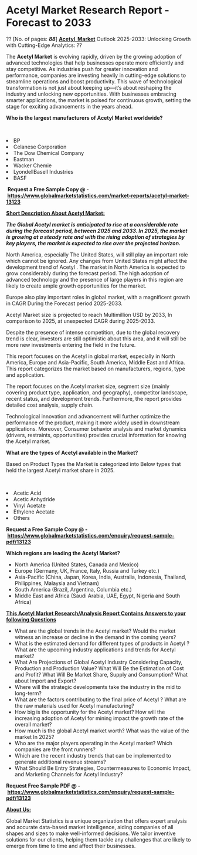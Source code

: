 <H1>Acetyl Market Research Report - Forecast to 2033</H1><p>?? [No. of pages:&nbsp;<strong><em>88</em></strong>]&nbsp;<strong><a href="https://www.globalmarketstatistics.com/market-reports/acetyl-market-13123">Acetyl &nbsp;Market</a></strong>&nbsp;Outlook 2025-2033: Unlocking Growth with Cutting-Edge Analytics: ??</p><p>The <strong>Acetyl Market</strong> is evolving rapidly, driven by the growing adoption of advanced technologies that help businesses operate more efficiently and stay competitive. As industries push for greater innovation and performance, companies are investing heavily in cutting-edge solutions to streamline operations and boost productivity. This wave of technological transformation is not just about keeping up&mdash;it&rsquo;s about reshaping the industry and unlocking new opportunities. With businesses embracing smarter applications, the market is poised for continuous growth, setting the stage for exciting advancements in the years ahead.</p><p><strong>Who is the largest manufacturers of Acetyl Market worldwide?</strong></p><p>&nbsp;<li>BP<li> Celanese Corporation<li> The Dow Chemical Company<li> Eastman<li> Wacker Chemie<li> LyondellBasell Industries<li> BASF</p><p>&nbsp;<strong>Request a Free Sample Copy @ -&nbsp;<a href="https://www.globalmarketstatistics.com/market-reports/acetyl-market-13123">https://www.globalmarketstatistics.com/market-reports/acetyl-market-13123</a></strong></p><p><strong><u>Short Description About Acetyl Market:</u></strong></p><p><strong><em>The Global Acetyl market is anticipated to rise at a considerable rate during the forecast period, between 2025 and 2033. In 2025, the market is growing at a steady rate and with the rising adoption of strategies by key players, the market is expected to rise over the projected horizon.</em></strong></p><p>North America, especially The United States, will still play an important role which cannot be ignored. Any changes from United States might affect the development trend of Acetyl . The market in North America is expected to grow considerably during the forecast period. The high adoption of advanced technology and the presence of large players in this region are likely to create ample growth opportunities for the market.</p><p>Europe also play important roles in global market, with a magnificent growth in CAGR During the Forecast period 2025-2033.</p><p>Acetyl Market size is projected to reach Multimillion USD by 2033, In comparison to 2025, at unexpected CAGR during 2025-2033.</p><p>Despite the presence of intense competition, due to the global recovery trend is clear, investors are still optimistic about this area, and it will still be more new investments entering the field in the future.</p><p>This report focuses on the Acetyl in global market, especially in North America, Europe and Asia-Pacific, South America, Middle East and Africa. This report categorizes the market based on manufacturers, regions, type and application.</p><p>The report focuses on the Acetyl market size, segment size (mainly covering product type, application, and geography), competitor landscape, recent status, and development trends. Furthermore, the report provides detailed cost analysis, supply chain.</p><p>Technological innovation and advancement will further optimize the performance of the product, making it more widely used in downstream applications. Moreover, Consumer behavior analysis and market dynamics (drivers, restraints, opportunities) provides crucial information for knowing the Acetyl market.</p><p><strong>What are the types of Acetyl available in the Market?</strong></p><p>Based on Product Types the Market is categorized into Below types that held the largest Acetyl market share in 2025.</p><p>&nbsp;<li>Acetic Acid<li> Acetic Anhydride<li> Vinyl Acetate<li> Ethylene Acetate<li> Others&nbsp;</p><p><strong>Request a Free Sample Copy @ -&nbsp;<a href="https://www.globalmarketstatistics.com/enquiry/request-sample-pdf/13123">https://www.globalmarketstatistics.com/enquiry/request-sample-pdf/13123</a></strong></p><p><strong>Which regions are leading the Acetyl Market?</strong></p><ul><li>North America (United States, Canada and Mexico)</li><li>Europe (Germany, UK, France, Italy, Russia and Turkey etc.)</li><li>Asia-Pacific (China, Japan, Korea, India, Australia, Indonesia, Thailand, Philippines, Malaysia and Vietnam)</li><li>South America (Brazil, Argentina, Columbia etc.)</li><li>Middle East and Africa (Saudi Arabia, UAE, Egypt, Nigeria and South Africa)</li></ul><p><strong><u>This Acetyl Market Research/Analysis Report Contains Answers to your following Questions</u></strong></p><ul><li>What are the global trends in the Acetyl market? Would the market witness an increase or decline in the demand in the coming years?</li><li>What is the estimated demand for different types of products in Acetyl ? What are the upcoming industry applications and trends for Acetyl market?</li><li>What Are Projections of Global Acetyl Industry Considering Capacity, Production and Production Value? What Will Be the Estimation of Cost and Profit? What Will Be Market Share, Supply and Consumption? What about Import and Export?</li><li>Where will the strategic developments take the industry in the mid to long-term?</li><li>What are the factors contributing to the final price of Acetyl ? What are the raw materials used for Acetyl manufacturing?</li><li>How big is the opportunity for the Acetyl market? How will the increasing adoption of Acetyl for mining impact the growth rate of the overall market?</li><li>How much is the global Acetyl market worth? What was the value of the market In 2025?</li><li>Who are the major players operating in the Acetyl market? Which companies are the front runners?</li><li>Which are the recent industry trends that can be implemented to generate additional revenue streams?</li><li>What Should Be Entry Strategies, Countermeasures to Economic Impact, and Marketing Channels for Acetyl Industry?</li></ul><p><strong>Request Free Sample PDF @ -&nbsp;<a href="https://www.globalmarketstatistics.com/enquiry/request-sample-pdf/13123">https://www.globalmarketstatistics.com/enquiry/request-sample-pdf/13123</a></strong></p><p><strong><u>About Us:</u></strong></p><p>Global Market Statistics&nbsp;is a unique organization that offers expert analysis and accurate data-based market intelligence, aiding companies of all shapes and sizes to make well-informed decisions. We tailor inventive solutions for our clients, helping them tackle any challenges that are likely to emerge from time to time and affect their businesses.</p>
